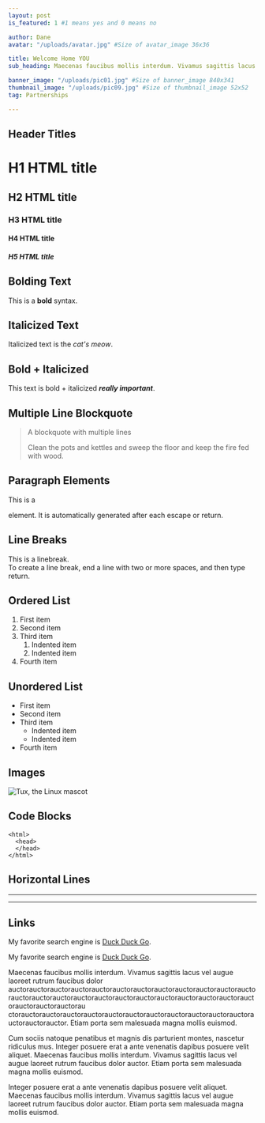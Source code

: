 ```yaml
---
layout: post
is_featured: 1 #1 means yes and 0 means no

author: Dane
avatar: "/uploads/avatar.jpg" #Size of avatar_image 36x36

title: Welcome Home YOU
sub_heading: Maecenas faucibus mollis interdum. Vivamus sagittis lacus

banner_image: "/uploads/pic01.jpg" #Size of banner_image 840x341
thumbnail_image: "/uploads/pic09.jpg" #Size of thumbnail_image 52x52
tag: Partnerships

---
```

## Header Titles
# H1 HTML title

## H2 HTML title

### H3 HTML title

#### H4 HTML title

##### H5 HTML title

## Bolding Text
This is a **bold** syntax.

## Italicized Text
Italicized text is the *cat's meow*.

## Bold + Italicized
This text is bold + italicized ***really important***.

## Multiple Line Blockquote
> A blockquote with multiple lines
>
> Clean the pots and kettles and sweep the floor and keep the fire fed with wood.

## Paragraph Elements
This is a <p> </p> element. It is automatically generated after each escape or return.

## Line Breaks
This is a linebreak.  
To create a line break, end a line with two or more spaces, and then type return.

## Ordered List
1. First item
2. Second item
3. Third item
    1. Indented item
    2. Indented item
4. Fourth item

## Unordered List

- First item
- Second item
- Third item
   - Indented item
   - Indented item
- Fourth item

## Images

![Tux, the Linux mascot](/assets/images/tux.png)

## Code Blocks

    <html>
      <head>
      </head>
    </html>

## Horizontal Lines

***

---

## Links
My favorite search engine is [Duck Duck Go](https://duckduckgo.com).

My favorite search engine is [Duck Duck Go](https://duckduckgo.com "The best search engine for privacy").

Maecenas faucibus mollis interdum. Vivamus sagittis lacus vel augue laoreet rutrum faucibus dolor auctorauctorauctorauctorauctorauctorauctorauctorauctorauctorauctorauctorauctorauctorauctorauctorauctorauctorauctorauctorauctorauctorauctorauctorauctorauctorauctorau ctorauctorauctorauctorauctorauctorauctorauctorauctorauctorauctorauctorauctorauctorauctor. Etiam porta sem malesuada magna mollis euismod.

Cum sociis natoque penatibus et magnis dis parturient montes, nascetur ridiculus mus. Integer posuere erat a ante venenatis dapibus posuere velit aliquet. Maecenas faucibus mollis interdum. Vivamus sagittis lacus vel augue laoreet rutrum faucibus dolor auctor. Etiam porta sem malesuada magna mollis euismod.

Integer posuere erat a ante venenatis dapibus posuere velit aliquet. Maecenas faucibus mollis interdum. Vivamus sagittis lacus vel augue laoreet rutrum faucibus dolor auctor. Etiam porta sem malesuada magna mollis euismod.
